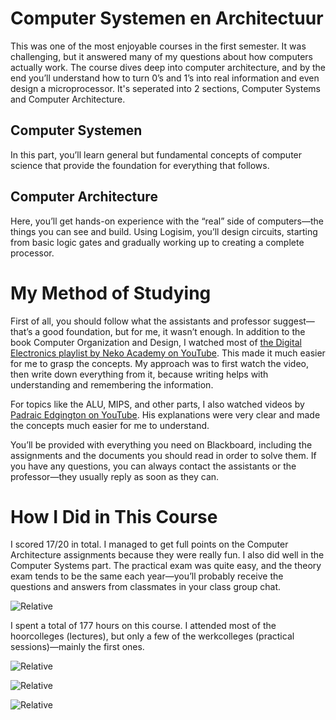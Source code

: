 # Computer Systemen en Architectuur
This was one of the most enjoyable courses in the first semester. It was challenging, but it answered many of my questions about how computers actually work. The course dives deep into computer architecture, and by the end you’ll understand how to turn 0’s and 1’s into real information and even design a microprocessor.
It's seperated into 2 sections, Computer Systems and Computer Architecture. 

## Computer Systemen
In this part, you’ll learn general but fundamental concepts of computer science that provide the foundation for everything that follows.

## Computer Architecture
Here, you’ll get hands-on experience with the “real” side of computers—the things you can see and build. Using Logisim, you’ll design circuits, starting from basic logic gates and gradually working up to creating a complete processor.

# My Method of Studying
First of all, you should follow what the assistants and professor suggest—that’s a good foundation, but for me, it wasn’t enough. In addition to the book Computer Organization and Design, I watched most of [the Digital Electronics playlist by Neko Academy on YouTube](https://www.youtube.com/playlist?list=PLBlnK6fEyqRjMH3mWf6kwqiTbT798eAOm). This made it much easier for me to grasp the concepts. My approach was to first watch the video, then write down everything from it, because writing helps with understanding and remembering the information.

For topics like the ALU, MIPS, and other parts, I also watched videos by [Padraic Edgington on YouTube](https://www.youtube.com/@padraicedgington901/playlists). His explanations were very clear and made the concepts much easier for me to understand.

You’ll be provided with everything you need on Blackboard, including the assignments and the documents you should read in order to solve them.
If you have any questions, you can always contact the assistants or the professor—they usually reply as soon as they can.

# How I Did in This Course
I scored 17/20 in total. I managed to get full points on the Computer Architecture assignments because they were really fun. I also did well in the Computer Systems part. The practical exam was quite easy, and the theory exam tends to be the same each year—you’ll probably receive the questions and answers from classmates in your class group chat.

![Relative](../github-pics/4.png)

I spent a total of 177 hours on this course. I attended most of the hoorcolleges (lectures), but only a few of the werkcolleges (practical sessions)—mainly the first ones.

![Relative](../github-pics/1.jpg)

![Relative](../github-pics/2.jpg)

![Relative](../github-pics/3.jpg)

